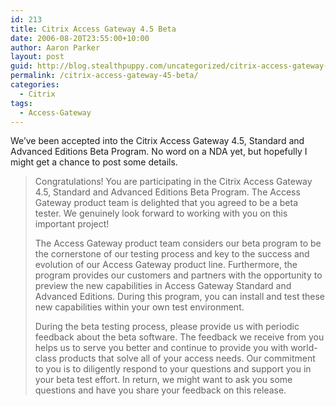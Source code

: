 ```yaml
---
id: 213
title: Citrix Access Gateway 4.5 Beta
date: 2006-08-20T23:55:00+10:00
author: Aaron Parker
layout: post
guid: http://blog.stealthpuppy.com/uncategorized/citrix-access-gateway-45-beta
permalink: /citrix-access-gateway-45-beta/
categories:
  - Citrix
tags:
  - Access-Gateway
---
```

We&#8217;ve been accepted into the Citrix Access Gateway 4.5, Standard and Advanced Editions Beta Program. No word on a NDA yet, but hopefully I might get a chance to post some details.

> Congratulations! You are participating in the Citrix Access Gateway 4.5, Standard and Advanced Editions Beta Program. The Access Gateway product team is delighted that you agreed to be a beta tester. We genuinely look forward to working with you on this important project!
> 
> The Access Gateway product team considers our beta program to be the cornerstone of our testing process and key to the success and evolution of our Access Gateway product line. Furthermore, the program provides our customers and partners with the opportunity to preview the new capabilities in Access Gateway Standard and Advanced Editions. During this program, you can install and test these new capabilities within your own test environment.
> 
> During the beta testing process, please provide us with periodic feedback about the beta software. The feedback we receive from you helps us to serve you better and continue to provide you with world-class products that solve all of your access needs. Our commitment to you is to diligently respond to your questions and support you in your beta test effort. In return, we might want to ask you some questions and have you share your feedback on this release.
